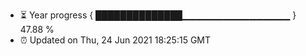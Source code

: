- ⏳ Year progress { ██████████████▁▁▁▁▁▁▁▁▁▁▁▁▁▁▁▁ } 47.88 %
- ⏰ Updated on Thu, 24 Jun 2021 18:25:15 GMT

